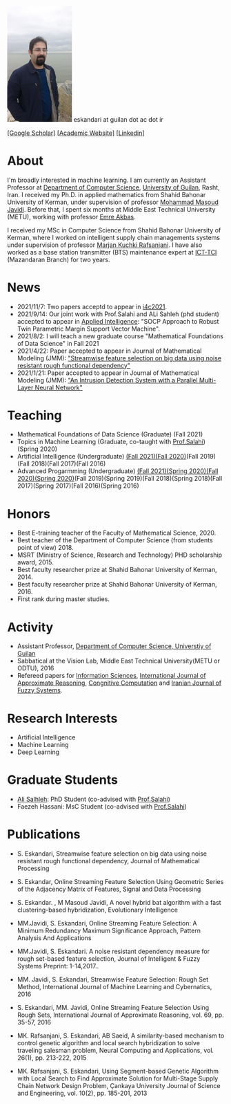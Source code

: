 <img src="mypic1.jpg" alt="drawing" width="150"/>
eskandari  at guilan dot ac dot ir

[[Google Scholar]](https://scholar.google.com/citations?user=y-LsrFEAAAAJ&hl=en)   [[Academic Website]](https://staff.guilan.ac.ir/eskandari/index.php?a=0&lg=1)   [[Linkedin]](https://www.linkedin.com/in/sadegh-eskandari-3b87797a/?lipi=urn%3Ali%3Apage%3Ad_flagship3_feed%3BjkotFxg1TcWy5h66FPj2LA%3D%3D)


# About


I'm broadly interested in machine learning. I am currently an Assistant Professor at [Department of Computer Science](https://guilan.ac.ir/en/department-of-computer-sciences), [University of Guilan](https://guilan.ac.ir/en/home), Rasht, Iran. 
I received my Ph.D. in applied mathematics from Shahid Bahonar University of Kerman, under supervision of professor [Mohammad Masoud Javidi](http://compsci.uk.ac.ir/en/~javidi). Before that, I spent six months at Middle East Technical University (METU),  working with professor [Emre Akbas](http://user.ceng.metu.edu.tr/~emre/).  

I received my MSc in Computer Science from Shahid Bahonar University of Kerman, where I worked on intelligent supply chain managements systems under supervision of professor [Marjan Kuchki Rafsanjani](http://compsci.uk.ac.ir/en/~kuchaki). I have also worked as a base station transmitter (BTS) maintenance expert at [ICT-TCI](https://www.tci.ir/) (Mazandaran Branch) for two years. 


# News
* 2021/11/7: Two papers acceptd to appear in [i4c2021](http://i4c.iust.ac.ir/index.php?option=com_content&view=article&id=7&Itemid=124&lang=en).
* 2021/9/14: Our joint work with Prof.Salahi and ALi Sahleh (phd student)  accepted to appear in [Applied Intelligence](https://www.springer.com/journal/10489): "SOCP Approach to Robust Twin Parametric Margin Support Vector Machine".
* 2021/8/2: I will teach a new graduate course "Mathematical Foundations of Data Science" in Fall 2021
* 2021/4/22: Paper accepted to appear in Journal of Mathematical Modeling (JMM): ["Streamwise feature selection on big data using noise resistant rough functional dependency"](https://jmm.guilan.ac.ir/article_4761.html) 
* 2021/1/21: Paper accepted to appear in Journal of Mathematical Modeling (JMM): ["An Intrusion Detection System with a Parallel Multi-Layer Neural Network"](https://jmm.guilan.ac.ir/article_4608.html) 

# Teaching
* Mathematical Foundations of Data Science (Graduate) (Fall 2021)
* Topics in Machine Learning (Graduate, co-taught with [Prof.Salahi](https://scholar.google.com/citations?user=8cXhHrsAAAAJ&hl=en)) (Spring 2020)
* Artificial Intelligence (Undergraduate) [(Fall 2021)](https://sadegh28.github.io/AI1400-1/)[(Fall 2020)](https://sadegh28.github.io/AI99001/)(Fall 2019)(Fall 2018)(Fall 2017)(Fall 2016) 
* Advanced Progarmming (Undergraduate) [(Fall 2021)](https://sadegh28.github.io/AP1400-1/)[(Spring 2020)](https://sadegh28.github.io/AP99002/)[(Fall 2020)](https://sadegh28.github.io/AP99001/)[(Spring 2020)](https://sadegh28.github.io/AP98992/)(Fall 2019)(Spring 2019)(Fall 2018)(Spring 2018)(Fall 2017)(Spring 2017)(Fall 2016)(Spring 2016)   


# Honors 
* Best E-training teacher of the Faculty of Mathematical Science, 2020. 
* Best teacher of the Department of Computer Science (from students point of view) 2018. 
* MSRT (Ministry of Science, Research and Technology) PHD scholarship award, 2015.
* Best faculty researcher prize at Shahid Bahonar University of Kerman, 2014.
* Best faculty researcher prize at Shahid Bahonar University of Kerman, 2016.
* First rank during master studies.

# Activity
* Assistant Professor, [Department of Computer Science, Universtiy of Guilan](https://guilan.ac.ir/en/department-of-computer-sciences)
* Sabbatical at the Vision Lab, Middle East Technical University(METU or ODTU), 2016
* Refereed papers for [Information Sciences](https://www.journals.elsevier.com/information-sciences), [International Journal of Approximate Reasoning](https://www.journals.elsevier.com/international-journal-of-approximate-reasoning), [Congnitive Computation](https://link.springer.com/journal/12559) and [Iranian Journal of Fuzzy Systems](http://ijfs.usb.ac.ir/).

# Research Interests
* Artificial Intelligence 
* Machine Learning 
* Deep Learning

# Graduate Students
* [Ali Salhleh](https://www.linkedin.com/in/ali-sahleh-45a4b3159/): PhD Student (co-advised with [Prof.Salahi](https://scholar.google.com/citations?user=8cXhHrsAAAAJ&hl=en))
* Faezeh Hassani: MsC Student (co-advised with [Prof.Salahi](https://scholar.google.com/citations?user=8cXhHrsAAAAJ&hl=en))


# Publications

* S. Eskandari, Streamwise feature selection on big data using noise resistant rough functional dependency, Journal of Mathematical Processing

* S. Eskandar, Online Streaming Feature Selection Using Geometric Series of the Adjacency Matrix of Features, Signal and Data Processing

 * S. Eskandar. , M Masoud Javidi, A novel hybrid bat algorithm with a fast clustering-based hybridization, Evolutionary Intelligence

* MM.Javidi, S. Eskandari, Online Streaming Feature Selection: A Minimum Redundancy Maximum Significance Approach, Pattern Analysis And Applications

* MM.Javidi, S. Eskandari. A noise resistant dependency measure for rough set-based feature selection, Journal of Intelligent & Fuzzy Systems Preprint: 1-14,2017..

 * MM. Javidi, S. Eskandari, Streamwise Feature Selection: Rough Set Method, International Journal of Machine Learning and Cybernatics, 2016

 * S. Eskandari, MM. Javidi, Online Streaming Feature Selection Using Rough Sets, International Journal of Approximate Reasoning, vol. 69, pp. 35-57, 2016

 * MK. Rafsanjani, S. Eskandari, AB Saeid, A similarity-based mechanism to control genetic algorithm and local search hybridization to solve traveling salesman problem, Neural Computing and Applications, vol. 26(1), pp. 213-222, 2015

 * MK. Rafsanjani, S. Eskandari, Using Segment-based Genetic Algorithm with Local Search to Find Approximate Solution for Multi-Stage Supply Chain Network Design Problem, Çankaya University Journal of Science and Engineering, vol. 10(2), pp. 185-201, 2013





